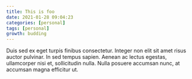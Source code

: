 ```yaml
---
title: This is foo
date: 2021-01-28 09:04:23
categories: [personal]
tags: [personal]
growth: budding
---
```


Duis sed ex eget turpis finibus consectetur. Integer non elit sit amet risus auctor pulvinar. In sed tempus sapien. Aenean ac lectus egestas, ullamcorper nisi et, sollicitudin nulla. Nulla posuere accumsan nunc, at accumsan magna efficitur ut.
